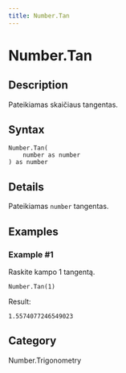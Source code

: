 ```yaml
---
title: Number.Tan
---
```


# Number.Tan


## Description

Pateikiamas skaičiaus tangentas.


## Syntax

```powerquery
Number.Tan(
    number as number
) as number
```


## Details

Pateikiamas <code>number</code> tangentas.


## Examples

### Example #1 
Raskite kampo 1 tangentą.
```powerquery
Number.Tan(1)
```

Result: 
```powerquery
1.5574077246549023
```




## Category
Number.Trigonometry
